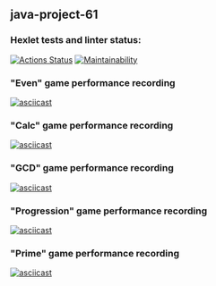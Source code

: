 ## java-project-61
### Hexlet tests and linter status:
[![Actions Status](https://github.com/biscof/java-project-61/workflows/hexlet-check/badge.svg)](https://github.com/biscof/java-project-61/actions)
[![Maintainability](https://api.codeclimate.com/v1/badges/4ba2597d2ea586b1f19a/maintainability)](https://codeclimate.com/github/biscof/java-project-61/maintainability)
### "Even" game performance recording
[![asciicast](https://asciinema.org/a/q8bU5XctMAKhKbD5HoSW0qi1N.svg)](https://asciinema.org/a/q8bU5XctMAKhKbD5HoSW0qi1N)
### "Calc" game performance recording
[![asciicast](https://asciinema.org/a/G8JNasiIJteNeTRM6KPJdIf7S.svg)](https://asciinema.org/a/G8JNasiIJteNeTRM6KPJdIf7S)
### "GCD" game performance recording
[![asciicast](https://asciinema.org/a/jAbtGPK3XRhBW4dCDe2b8L5S8.svg)](https://asciinema.org/a/jAbtGPK3XRhBW4dCDe2b8L5S8)
### "Progression" game performance recording
[![asciicast](https://asciinema.org/a/ZHVXfxhZNkTBSo3MJz8k90K6g.svg)](https://asciinema.org/a/ZHVXfxhZNkTBSo3MJz8k90K6g)
### "Prime" game performance recording
[![asciicast](https://asciinema.org/a/Fz7Nb9apBKEnvWsnZJ46IwfpB.svg)](https://asciinema.org/a/Fz7Nb9apBKEnvWsnZJ46IwfpB)

